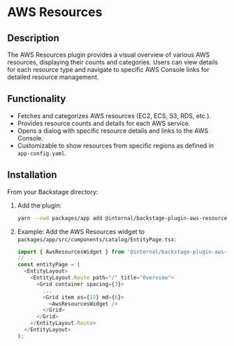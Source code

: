 # AWS Resources

## Description
The AWS Resources plugin provides a visual overview of various AWS resources, displaying their counts and categories. Users can view details for each resource type and navigate to specific AWS Console links for detailed resource management.

## Functionality
- Fetches and categorizes AWS resources (EC2, ECS, S3, RDS, etc.).
- Provides resource counts and details for each AWS service.
- Opens a dialog with specific resource details and links to the AWS Console.
- Customizable to show resources from specific regions as defined in `app-config.yaml`.

## Installation
From your Backstage directory:

1. Add the plugin:
   ```bash
   yarn --cwd packages/app add @internal/backstage-plugin-aws-resources
   ```

2. Example: Add the AWS Resources widget to `packages/app/src/components/catalog/EntityPage.tsx`:

   ```typescript
   import { AwsResourcesWidget } from '@internal/backstage-plugin-aws-resources';
   // ...
   const entityPage = (
     <EntityLayout>
       <EntityLayout.Route path="/" title="Overview">
         <Grid container spacing={3}>
           ...
           <Grid item xs={12} md={6}>
             <AwsResourcesWidget />
           </Grid>
         </Grid>
       </EntityLayout.Route>
     </EntityLayout>
   );
   ```